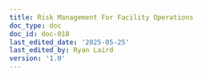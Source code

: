 ```yaml
---
title: Risk Management For Facility Operations
doc_type: doc
doc_id: doc-018
last_edited_date: '2025-05-25'
last_edited_by: Ryan Laird
version: '1.0'
---
```



